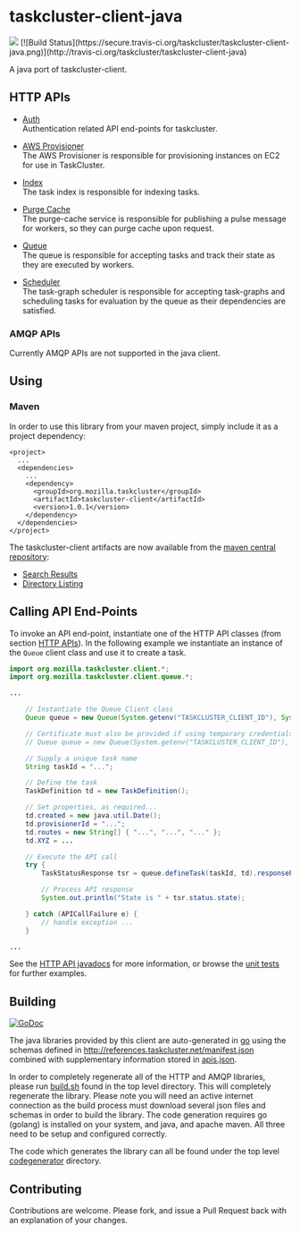 # taskcluster-client-java

<img src="https://tools.taskcluster.net/lib/assets/taskcluster-120.png" />
[![Build Status](https://secure.travis-ci.org/taskcluster/taskcluster-client-java.png)](http://travis-ci.org/taskcluster/taskcluster-client-java)

A java port of taskcluster-client.

## HTTP APIs

* [Auth](http://taskcluster.github.io/taskcluster-client-java/apidocs/org/mozilla/taskcluster/client/auth/Auth.html)  
  Authentication related API end-points for taskcluster.

* [AWS Provisioner](http://taskcluster.github.io/taskcluster-client-java/apidocs/org/mozilla/taskcluster/client/awsprovisioner/AwsProvisioner.html)  
  The AWS Provisioner is responsible for provisioning instances on EC2 for use in TaskCluster.

* [Index](http://taskcluster.github.io/taskcluster-client-java/apidocs/org/mozilla/taskcluster/client/index/Index.html)  
  The task index is responsible for indexing tasks.

* [Purge Cache](http://taskcluster.github.io/taskcluster-client-java/apidocs/org/mozilla/taskcluster/client/purgecache/PurgeCache.html)  
  The purge-cache service is responsible for publishing a pulse message for workers, so they can purge cache upon request.

* [Queue](http://taskcluster.github.io/taskcluster-client-java/apidocs/org/mozilla/taskcluster/client/queue/Queue.html)  
  The queue is responsible for accepting tasks and track their state as they are executed by workers.

* [Scheduler](http://taskcluster.github.io/taskcluster-client-java/apidocs/org/mozilla/taskcluster/client/scheduler/Scheduler.html)  
  The task-graph scheduler is responsible for accepting task-graphs and scheduling tasks for evaluation by the queue as their dependencies are satisfied.

### AMQP APIs

Currently AMQP APIs are not supported in the java client.

## Using

### Maven

In order to use this library from your maven project, simply include it as a project dependency:

```
<project>
  ...
  <dependencies>
    ...
    <dependency>
      <groupId>org.mozilla.taskcluster</groupId>
      <artifactId>taskcluster-client</artifactId>
      <version>1.0.1</version>
    </dependency>
  </dependencies>
</project>
```

The taskcluster-client artifacts are now available from the [maven central repository](http://central.sonatype.org/):

* [Search Results](http://search.maven.org/#search|gav|1|g%3A%22org.mozilla.taskcluster%22%20AND%20a%3A%22taskcluster-client%22)
* [Directory Listing](https://repo1.maven.org/maven2/org/mozilla/taskcluster/taskcluster-client/1.0.1/)

## Calling API End-Points

To invoke an API end-point, instantiate one of the HTTP API classes (from section [HTTP APIs](#http-apis)).
In the following example we instantiate an instance of the `Queue` client class and use it to create a task.

```java
import org.mozilla.taskcluster.client.*;
import org.mozilla.taskcluster.client.queue.*;

...

    // Instantiate the Queue Client class
    Queue queue = new Queue(System.getenv("TASKCLUSTER_CLIENT_ID"), System.getenv("TASKCLUSTER_ACCESS_TOKEN"));

    // Certificate must also be provided if using temporary credentials
    // Queue queue = new Queue(System.getenv("TASKCLUSTER_CLIENT_ID"), System.getenv("TASKCLUSTER_ACCESS_TOKEN"), System.getenv("TASKCLUSTER_CERTIFICATE"));

    // Supply a unique task name
    String taskId = "...";

    // Define the task
    TaskDefinition td = new TaskDefinition();

    // Set properties, as required...
    td.created = new java.util.Date();
    td.provisionerId = "...";
    td.routes = new String[] { "...", "...", "..." };
    td.XYZ = ...

    // Execute the API call
    try {
        TaskStatusResponse tsr = queue.defineTask(taskId, td).responsePayload;

        // Process API response
        System.out.println("State is " + tsr.status.state);

    } catch (APICallFailure e) {
        // handle exception ...
    }

...
```

See the [HTTP API javadocs](#http-apis) for more information, or browse the [unit tests](https://github.com/taskcluster/taskcluster-client-java/tree/master/src/test/java/org/mozilla/taskcluster) for further examples.
## Building

[![GoDoc](https://godoc.org/github.com/taskcluster/taskcluster-client-java?status.png)](https://godoc.org/github.com/taskcluster/taskcluster-client-java)

The java libraries provided by this client are auto-generated in
[go](https://golang.org/) using the schemas defined in
http://references.taskcluster.net/manifest.json combined with supplementary
information stored in
[apis.json](https://github.com/taskcluster/taskcluster-client-java/blob/master/codegenerator/model/apis.json).

In order to completely regenerate all of the HTTP and AMQP libraries, please run
[build.sh](https://github.com/taskcluster/taskcluster-client-java/blob/master/build.sh)
found in the top level directory. This will completely regenerate the library.
Please note you will need an active internet connection as the build process
must download several json files and schemas in order to build the library. The
code generation requires go (golang) is installed on your system, and java, and
apache maven. All three need to be setup and configured correctly.

The code which generates the library can all be found under the top level
[codegenerator](https://github.com/taskcluster/taskcluster-client-java/tree/master/codegenerator)
directory.

## Contributing

Contributions are welcome. Please fork, and issue a Pull Request back with an explanation of your changes.

